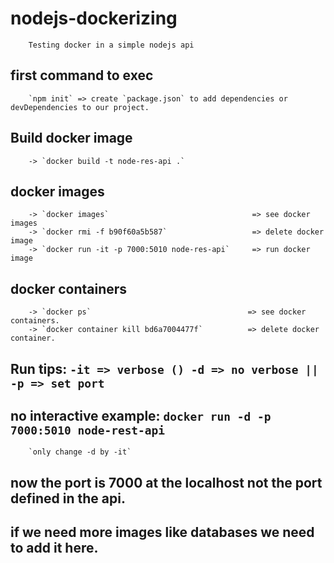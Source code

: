 # nodejs-dockerizing
        Testing docker in a simple nodejs api


## first command to exec
        `npm init` => create `package.json` to add dependencies or devDependencies to our project.

## Build docker image
        -> `docker build -t node-res-api .`

## docker images  
        -> `docker images`                                => see docker images
        -> `docker rmi -f b90f60a5b587`                   => delete docker image
        -> `docker run -it -p 7000:5010 node-res-api`     => run docker image

## docker containers
        -> `docker ps`                                   => see docker containers.
        -> `docker container kill bd6a7004477f`          => delete docker container.

## Run tips: `-it => verbose () -d => no verbose || -p => set port`

## no interactive example: `docker run -d -p 7000:5010 node-rest-api`
        `only change -d by -it`

## now the port is 7000 at the localhost not the port defined in the api.
## if we need more images like databases we need to add it here.

  
